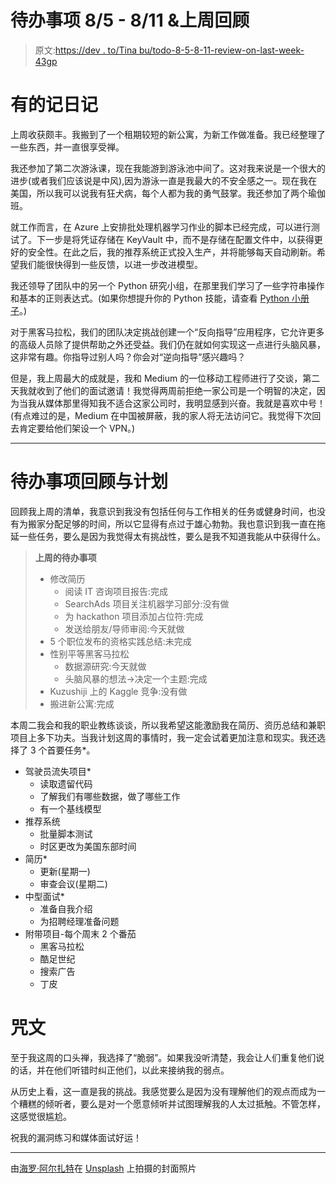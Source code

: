 # 待办事项 8/5 - 8/11 &上周回顾

> 原文:[https://dev . to/Tina bu/todo-8-5-8-11-review-on-last-week-43gp](https://dev.to/tinabu/todo-8-5-8-11-review-on-last-week-43gp)

# [](#some-journalling)有的记日记

上周收获颇丰。我搬到了一个租期较短的新公寓，为新工作做准备。我已经整理了一些东西，并一直很享受禅。

我还参加了第二次游泳课，现在我能游到游泳池中间了。这对我来说是一个很大的进步(或者我们应该说是中风),因为游泳一直是我最大的不安全感之一。现在我在美国，所以我可以说我有狂犬病，每个人都为我的勇气鼓掌。我还参加了两个瑜伽班。

就工作而言，在 Azure 上安排批处理机器学习作业的脚本已经完成，可以进行测试了。下一步是将凭证存储在 KeyVault 中，而不是存储在配置文件中，以获得更好的安全性。在此之后，我的推荐系统正式投入生产，并将能够每天自动刷新。希望我们能很快得到一些反馈，以进一步改进模型。

我还领导了团队中的另一个 Python 研究小组，在那里我们学习了一些字符串操作和基本的正则表达式。(如果你想提升你的 Python 技能，请查看 [Python 小册子](https://www.pythonmorsels.com/)。)

对于黑客马拉松，我们的团队决定挑战创建一个“反向指导”应用程序，它允许更多的高级人员除了提供帮助之外还受益。我们仍在就如何实现这一点进行头脑风暴，这非常有趣。你指导过别人吗？你会对“逆向指导”感兴趣吗？

但是，我上周最大的成就是，我和 Medium 的一位移动工程师进行了交谈，第二天我就收到了他们的面试邀请！我觉得两周前拒绝一家公司是一个明智的决定，因为当我从媒体那里得知我不适合这家公司时，我明显感到兴奋。我就是喜欢中号！(有点难过的是，Medium 在中国被屏蔽，我的家人将无法访问它。我觉得下次回去肯定要给他们架设一个 VPN。)

* * *

# [](#todo-review-and-plan)待办事项回顾与计划

回顾我上周的清单，我意识到我没有包括任何与工作相关的任务或健身时间，也没有为搬家分配足够的时间，所以它显得有点过于雄心勃勃。我也意识到我一直在拖延一些任务，要么是因为我觉得太有挑战性，要么是我不知道我能从中获得什么。

> **上周的待办事项**
> 
> *   修改简历
>     *   阅读 IT 咨询项目报告:完成
>     *   SearchAds 项目关注机器学习部分:没有做
>     *   为 hackathon 项目添加占位符:完成
>     *   发送给朋友/导师审阅:今天就做
> *   5 个职位发布的资格实践总结:未完成
> *   性别平等黑客马拉松
>     *   数据源研究:今天就做
>     *   头脑风暴的想法->决定一个主题:完成
> *   Kuzushiji 上的 Kaggle 竞争:没有做
> *   搬进新公寓:完成

本周二我会和我的职业教练谈谈，所以我希望这能激励我在简历、资历总结和兼职项目上多下功夫。当我计划这周的事情时，我一定会试着更加注意和现实。我还选择了 3 个首要任务*。

*   驾驶员流失项目*
    *   读取遗留代码
    *   了解我们有哪些数据，做了哪些工作
    *   有一个基线模型
*   推荐系统
    *   批量脚本测试
    *   时区更改为美国东部时间
*   简历*
    *   更新(星期一)
    *   审查会议(星期二)
*   中型面试*
    *   准备自我介绍
    *   为招聘经理准备问题
*   附带项目-每个周末 2 个番茄
    *   黑客马拉松
    *   酷足世纪
    *   搜索广告
    *   丁皮

# [](#mantra)咒文

至于我这周的口头禅，我选择了“脆弱”。如果我没听清楚，我会让人们重复他们说的话，并在他们听错时纠正他们，以此来接纳我的弱点。

从历史上看，这一直是我的挑战。我感觉要么是因为没有理解他们的观点而成为一个糟糕的倾听者，要么是对一个愿意倾听并试图理解我的人太过抵触。不管怎样，这感觉很尴尬。

祝我的漏洞练习和媒体面试好运！

* * *

由[海罗·阿尔扎特](https://unsplash.com/@jairoalzate)在 [Unsplash](https://unsplash.com) 上拍摄的封面照片